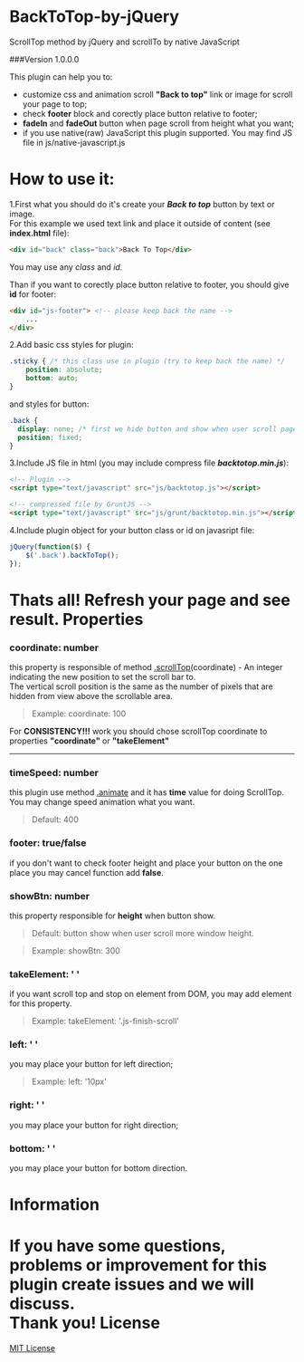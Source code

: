 BackToTop-by-jQuery
===================
ScrollTop method by jQuery and scrollTo by native JavaScript

###Version 1.0.0.0

This plugin can help you to:
- customize css and animation scroll **"Back to top"** link or image for scroll your page to top;
- check **footer** block and corectly place button relative to footer;
- **fadeIn** and **fadeOut** button when page scroll from height what you want;
- if you use native(raw) JavaScript this plugin supported. You may find JS file in js/native-javascript.js

How to use it:
======================
1.First what you should do it's create your ***Back to top*** button by text or image.<br/>
For this example we used text link and place it outside of content (see **index.html** file):
```html
<div id="back" class="back">Back To Top</div>
```
You may use any *class* and *id*.<br/>

Than if you want to corectly place button relative to footer, you should give **id** for footer:
```html
<div id="js-footer"> <!-- please keep back the name -->
    ...
</div>
```
2.Add basic css styles for plugin:
```css
.sticky { /* this class use in plugin (try to keep back the name) */
    position: absolute;
    bottom: auto;
}
```
and styles for button:
```css
.back {
  display: none; /* first we hide button and show when user scroll page for need height */
  position: fixed;
}
```

3.Include JS file in html (you may include compress file ***backtotop.min.js***):
```html
<!-- Plugin -->
<script type="text/javascript" src="js/backtotop.js"></script>

<!-- compressed file by GruntJS -->
<script type="text/javascript" src="js/grunt/backtotop.min.js"></script>
```

4.Include plugin object for your button class or id on javasript file:
```javascript
jQuery(function($) {
    $('.back').backToTop();
});
```
Thats all! Refresh your page and see result.
Properties
============================
### coordinate: number
this property is responsible of method [.scrollTop](http://api.jquery.com/scrollTop/)(coordinate) - An integer indicating the new position to set the scroll bar to.<br/>
The vertical scroll position is the same as the number of pixels that are hidden from view above the scrollable area.

> Example: coordinate: 100

For **CONSISTENCY!!!** work you should chose scrollTop coordinate to properties **"coordinate"** or **"takeElement"**
***

### timeSpeed: number
this plugin use method [.animate](http://api.jquery.com/animate/) and it has **time** value for doing ScrollTop.
You may change speed animation what you want.
> Default: 400

### footer: true/false
if you don't want to check footer height and place your button on the one place you may cancel function add **false**.

### showBtn: number
this property responsible for **height** when button show.  
> Default: button show when user scroll more window height.

> Example: showBtn: 300

### takeElement: ' '
if you want scroll top and stop on element from DOM, you may add element for this property.
> Example: takeElement: '.js-finish-scroll'

### left: ' '
you may place your button for left direction;
> Example: left: '10px'

### right: ' '
you may place your button for right direction;

### bottom: ' '
you may place your button for bottom direction.


Information
============
If you have some questions, problems or improvement for this plugin create issues and we will discuss.<br/>
Thank you!
License
========
[MIT License](http://opensource.org/licenses/mit-license.php)
